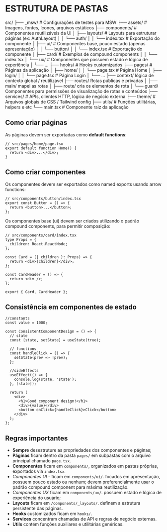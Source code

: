 # ESTRUTURA DE PASTAS

src/
├── \_msw/ # Configurações de testes para MSW
├── assets/ # Imagens, fontes, ícones, arquivos estáticos
├── components/ # Componentes reutilizáveis da UI
│ ├── layouts/ # Layouts para estruturar páginas (ex: AuthLayout)
│ │ └── auth/
│ │ └── index.tsx # Exportação do componente
│ ├── ui/ # Componentes base, pouco estado (apenas apresentação)
│ │ └── button/
│ │ └── index.tsx # Exportação do componente
│ ├── card/ # Exemplos de compound components
│ │ └── index.tsx
│ └── ux/ # Componentes que possuem estado e lógica de experiência
│ └── ...
├── hooks/ # Hooks customizados
├── pages/ # Páginas da aplicação
│ ├── home/
│ │ └── page.tsx # Página Home
│ ├── login/
│ │ └── page.tsx # Página Login
│ └── ...
├── context/ lógica de contexto global / reutilizável
├── routes/ Rotas públicas e privadas
│ ├── main/ mapei as rotas
│ ├── route/ cria os elementos de rota
│ └── guard/ Componentes para permissões de visualização de rotas e conteúdos
├── services/ # APIs, clientes HTTP, lógica de negócio externa
├── theme/ # Arquivos globais de CSS / Tailwind config
├── utils/ # Funções utilitárias, helpers e etc
└── main.tsx # Componente raiz da aplicação

## Como criar páginas

As páginas devem ser exportadas como **default functions**:

```tsx
// src/pages/home/page.tsx
export default function Home() {
  return <div>...</div>;
}
```

## Como criar componentes

Os componentes devem ser exportados como named exports usando arrow functions:

```tsx
// src/components/button/index.tsx
export const Button = () => {
  return <button>...</button>;
};
```

Os componentes base (ui) devem ser criados utilizando o padrão compound components, para permitir composição:

```tsx
// src/components/card/index.tsx
type Props = {
  children: React.ReactNode;
};

const Card = ({ children }: Props) => {
  return <div>{children}</div>;
};

const CardHeader = () => {
  return <div />;
};

export { Card, CardHeader };
```

## Consistência em componentes de estado

```tsx
//constants
const value = 1000;

const ConsistentComponentDesign = () => {
  // state
  const [state, setState] = useState(true);

  // functions
  const handleClick = () => {
    setState(prev => !prev);
  };

  //sideEffects
  useEffect(() => {
    console.log(state, 'state');
  }, [state]);

  return (
    <div>
      <h1>Good component design!</h1>
      <div>{value}</div>
      <button onClick={handleClick}>Click</button>
    </div>
  );
};
```

## Regras importantes

- **Sempre** desestruture as propriedades dos componentes e páginas;
- **Páginas** ficam dentro da pasta `pages/` em subpastas com o arquivo principal chamado `page.tsx`.
- **Componentes** ficam em `components/`, organizados em pastas próprias, exportados via `index.tsx`.
- _Componentes UI_ - ficam em `components/ui/`. focados em apresentação, possuem pouco estado ou nenhum; devem preferencialmente usar o padrão compound component para máxima reutilização.
- _Componentes UX_ ficam em `components/ux/`. possuem estado e lógica de experiência do usuário;
- **Layouts** ficam em `/components/_layouts/`. definem a estrutura persistente das páginas.
- **Hooks** customizados ficam em `hooks/`.
- **Services** concentram chamadas de API e regras de negócio externas.
- **Utils** contém funções auxiliares e utilitárias genéricas.
